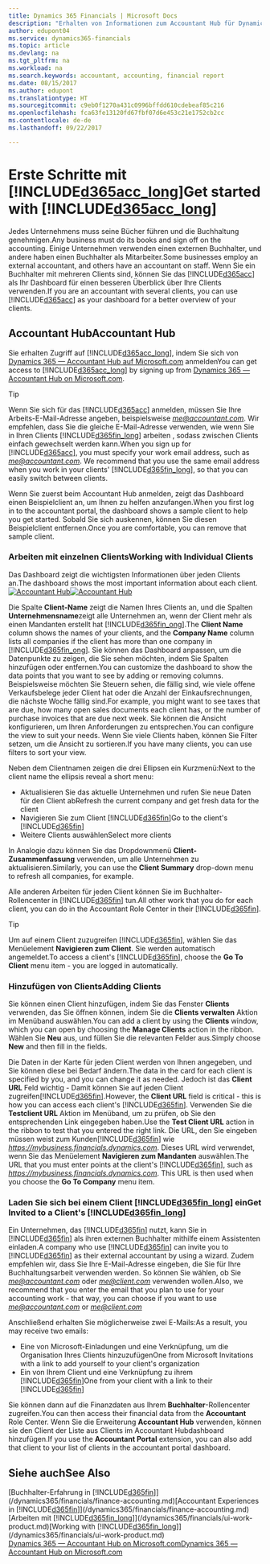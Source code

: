 ```yaml
---
title: Dynamics 365 Financials | Microsoft Docs
description: "Erhalten von Informationen zum Accountant Hub für Dynamics 365."
author: edupont04
ms.service: dynamics365-financials
ms.topic: article
ms.devlang: na
ms.tgt_pltfrm: na
ms.workload: na
ms.search.keywords: accountant, accounting, financial report
ms.date: 08/15/2017
ms.author: edupont
ms.translationtype: HT
ms.sourcegitcommit: c9eb0f1270a431c0996bffdd610cdebeaf85c216
ms.openlocfilehash: fca63fe13120fd67fbf07d6e453c21e1752cb2cc
ms.contentlocale: de-de
ms.lasthandoff: 09/22/2017

---
```

# <a name="get-started-with-included365acclongincludesd365acclongmdmd"></a><span data-ttu-id="746ec-103">Erste Schritte mit [!INCLUDE[d365acc_long](includes/d365acc_long_md.md)]</span><span class="sxs-lookup"><span data-stu-id="746ec-103">Get started with [!INCLUDE[d365acc_long](includes/d365acc_long_md.md)]</span></span>
<span data-ttu-id="746ec-104">Jedes Unternehmens muss seine Bücher führen und die Buchhaltung genehmigen.</span><span class="sxs-lookup"><span data-stu-id="746ec-104">Any business must do its books and sign off on the accounting.</span></span> <span data-ttu-id="746ec-105">Einige Unternehmen verwenden einen externen Buchhalter, und andere haben einen Buchhalter als Mitarbeiter.</span><span class="sxs-lookup"><span data-stu-id="746ec-105">Some businesses employ an external accountant, and others have an accountant on staff.</span></span> <span data-ttu-id="746ec-106">Wenn Sie ein Buchhalter mit mehreren Clients sind, können Sie das [!INCLUDE[d365acc](includes/d365acc_md.md)] als Ihr Dashboard für einen besseren Überblick über Ihre Clients verwenden.</span><span class="sxs-lookup"><span data-stu-id="746ec-106">If you are an accountant with several clients, you can use [!INCLUDE[d365acc](includes/d365acc_md.md)] as your dashboard for a better overview of your clients.</span></span>  

## <a name="accountant-hub"></a><span data-ttu-id="746ec-107">Accountant Hub</span><span class="sxs-lookup"><span data-stu-id="746ec-107">Accountant Hub</span></span>
<span data-ttu-id="746ec-108">Sie erhalten Zugriff auf [!INCLUDE[d365acc_long](includes/d365acc_md.md)], indem Sie sich von [Dynamics 365 — Accountant Hub auf Microsoft.com](https://www.microsoft.com/en-us/dynamics365/financial-insights-for-accountants) anmelden</span><span class="sxs-lookup"><span data-stu-id="746ec-108">You can get access to [!INCLUDE[d365acc_long](includes/d365acc_md.md)] by signing up from [Dynamics 365 — Accountant Hub on Microsoft.com](https://www.microsoft.com/en-us/dynamics365/financial-insights-for-accountants).</span></span>  

> [!TIP]  
>  <span data-ttu-id="746ec-109">Wenn Sie sich für das [!INCLUDE[d365acc](includes/d365acc_md.md)] anmelden, müssen Sie Ihre Arbeits-E-Mail-Adresse angeben, beispielsweise *me@accountant.com*. Wir empfehlen, dass Sie die gleiche E-Mail-Adresse verwenden, wie wenn Sie in Ihren Clients [!INCLUDE[d365fin_long](includes/d365fin_long_md.md)] arbeiten , sodass zwischen Clients einfach gewechselt werden kann.</span><span class="sxs-lookup"><span data-stu-id="746ec-109">When you sign up for [!INCLUDE[d365acc](includes/d365acc_md.md)], you must specify your work email address, such as *me@accountant.com*. We recommend that you use the same email address when you work in your clients' [!INCLUDE[d365fin_long](includes/d365fin_long_md.md)], so that you can easily switch between clients.</span></span>  

<span data-ttu-id="746ec-110">Wenn Sie zuerst beim Accountant Hub anmelden, zeigt das Dashboard einen Beispielclient an, um Ihnen zu helfen anzufangen.</span><span class="sxs-lookup"><span data-stu-id="746ec-110">When you first log in to the accountant portal, the dashboard shows a sample client to help you get started.</span></span> <span data-ttu-id="746ec-111">Sobald Sie sich auskennen, können Sie diesen Beispielclient entfernen.</span><span class="sxs-lookup"><span data-stu-id="746ec-111">Once you are comfortable, you can remove that sample client.</span></span>  

### <a name="working-with-individual-clients"></a><span data-ttu-id="746ec-112">Arbeiten mit einzelnen Clients</span><span class="sxs-lookup"><span data-stu-id="746ec-112">Working with Individual Clients</span></span>
<span data-ttu-id="746ec-113">Das Dashboard zeigt die wichtigsten Informationen über jeden Clients an.</span><span class="sxs-lookup"><span data-stu-id="746ec-113">The dashboard shows the most important information about each client.</span></span>  
<span data-ttu-id="746ec-114">[![Accountant Hub](./media/ui-extensions-accportal/accountant-portal.png)](https://go.microsoft.com/fwlink/?linkid=851257)</span><span class="sxs-lookup"><span data-stu-id="746ec-114">[![Accountant Hub](./media/ui-extensions-accportal/accountant-portal.png)](https://go.microsoft.com/fwlink/?linkid=851257)</span></span>

<span data-ttu-id="746ec-115">Die Spalte **Client-Name** zeigt die Namen Ihres Clients an, und die Spalten **Unternehmensname**zeigt alle Unternehmen an, wenn der Client mehr als einen Mandanten erstellt hat [!INCLUDE[d365fin_ong](includes/d365fin_long_md.md)].</span><span class="sxs-lookup"><span data-stu-id="746ec-115">The **Client Name** column shows the names of your clients, and the **Company Name** column lists all companies if the client has more than one company in [!INCLUDE[d365fin_ong](includes/d365fin_long_md.md)].</span></span> <span data-ttu-id="746ec-116">Sie können das Dashboard anpassen, um die Datenpunkte zu zeigen, die Sie sehen möchten, indem Sie Spalten hinzufügen oder entfernen.</span><span class="sxs-lookup"><span data-stu-id="746ec-116">You can customize the dashboard to show the data points that you want to see by adding or removing columns.</span></span> <span data-ttu-id="746ec-117">Beispielsweise möchten Sie Steuern sehen, die fällig sind, wie viele offene Verkaufsbelege jeder Client hat oder die Anzahl der Einkaufsrechnungen, die nächste Woche fällig sind.</span><span class="sxs-lookup"><span data-stu-id="746ec-117">For example, you might want to see taxes that are due, how many open sales documents each client has, or the number of purchase invoices that are due next week.</span></span> <span data-ttu-id="746ec-118">Sie können die Ansicht konfigurieren, um Ihren Anforderungen zu entsprechen.</span><span class="sxs-lookup"><span data-stu-id="746ec-118">You can configure the view to suit your needs.</span></span> <span data-ttu-id="746ec-119">Wenn Sie viele Clients haben, können Sie Filter setzen, um die Ansicht zu sortieren.</span><span class="sxs-lookup"><span data-stu-id="746ec-119">If you have many clients, you can use filters to sort your view.</span></span>  

<span data-ttu-id="746ec-120">Neben dem Clientnamen zeigen die drei Ellipsen ein Kurzmenü:</span><span class="sxs-lookup"><span data-stu-id="746ec-120">Next to the client name the ellipsis reveal a short menu:</span></span>

-   <span data-ttu-id="746ec-121">Aktualisieren Sie das aktuelle Unternehmen und rufen Sie neue Daten für den Client ab</span><span class="sxs-lookup"><span data-stu-id="746ec-121">Refresh the current company and get fresh data for the client</span></span>  
-   <span data-ttu-id="746ec-122">Navigieren Sie zum Client [!INCLUDE[d365fin](includes/d365fin_md.md)]</span><span class="sxs-lookup"><span data-stu-id="746ec-122">Go to the client's [!INCLUDE[d365fin](includes/d365fin_md.md)]</span></span>  
-   <span data-ttu-id="746ec-123">Weitere Clients auswählen</span><span class="sxs-lookup"><span data-stu-id="746ec-123">Select more clients</span></span>  

<span data-ttu-id="746ec-124">In Analogie dazu können Sie das Dropdownmenü **Client-Zusammenfassung** verwenden, um alle Unternehmen zu aktualisieren.</span><span class="sxs-lookup"><span data-stu-id="746ec-124">Similarly, you can use the **Client Summary** drop-down menu to refresh all companies, for example.</span></span>  

<span data-ttu-id="746ec-125">Alle anderen Arbeiten für jeden Client können Sie im Buchhalter-Rollencenter in [!INCLUDE[d365fin](includes/d365fin_md.md)] tun.</span><span class="sxs-lookup"><span data-stu-id="746ec-125">All other work that you do for each client, you can do in the Accountant Role Center in their [!INCLUDE[d365fin](includes/d365fin_md.md)].</span></span>  

> [!TIP]  
>  <span data-ttu-id="746ec-126">Um auf einem Client zuzugreifen [!INCLUDE[d365fin](includes/d365fin_md.md)], wählen Sie das Menüelement **Navigieren zum Client**. Sie werden automatisch angemeldet.</span><span class="sxs-lookup"><span data-stu-id="746ec-126">To access a client's [!INCLUDE[d365fin](includes/d365fin_md.md)], choose the **Go To Client** menu item - you are logged in automatically.</span></span>

### <a name="adding-clients"></a><span data-ttu-id="746ec-127">Hinzufügen von Clients</span><span class="sxs-lookup"><span data-stu-id="746ec-127">Adding Clients</span></span>
<span data-ttu-id="746ec-128">Sie können einen Client hinzufügen, indem Sie das Fenster **Clients** verwenden, das Sie öffnen können, indem Sie die **Clients verwalten** Aktion im Menüband auswählen.</span><span class="sxs-lookup"><span data-stu-id="746ec-128">You can add a client by using the **Clients** window, which you can open by choosing the **Manage Clients** action in the ribbon.</span></span> <span data-ttu-id="746ec-129">Wählen Sie **Neu** aus, und füllen Sie die relevanten Felder aus.</span><span class="sxs-lookup"><span data-stu-id="746ec-129">Simply choose **New** and then fill in the fields.</span></span>  

<span data-ttu-id="746ec-130">Die Daten in der Karte für jeden Client werden von Ihnen angegeben, und Sie können diese bei Bedarf ändern.</span><span class="sxs-lookup"><span data-stu-id="746ec-130">The data in the card for each client is specified by you, and you can change it as needed.</span></span> <span data-ttu-id="746ec-131">Jedoch ist das **Client URL** Feld wichtig - Damit können Sie auf jeden Client zugreifen[!INCLUDE[d365fin](includes/d365fin_md.md)].</span><span class="sxs-lookup"><span data-stu-id="746ec-131">However, the **Client URL** field is critical - this is how you can access each client's [!INCLUDE[d365fin](includes/d365fin_md.md)].</span></span> <span data-ttu-id="746ec-132">Verwenden Sie die **Testclient URL** Aktion im Menüband, um zu prüfen, ob Sie den entsprechenden Link eingegeben haben.</span><span class="sxs-lookup"><span data-stu-id="746ec-132">Use the **Test Client URL** action in the ribbon to test that you entered the right link.</span></span> <span data-ttu-id="746ec-133">Die URL, den Sie eingeben müssen weist zum Kunden[!INCLUDE[d365fin](includes/d365fin_md.md)] wie *https://mybusiness.financials.dynamics.com*. Dieses URL wird verwendet, wenn Sie das Menüelement **Navigieren zum Mandanten** auswählen.</span><span class="sxs-lookup"><span data-stu-id="746ec-133">The URL that you must enter points at the client's [!INCLUDE[d365fin](includes/d365fin_md.md)], such as *https://mybusiness.financials.dynamics.com*. This URL is then used when you choose the **Go To Company** menu item.</span></span>  

<!--If you have been invited to a client's [!INCLUDE[d365fin](includes/d365fin_md.md)] and signed in with your work account, then the client will be added to your dashboard in the accountant portal. -->


### <a name="get-invited-to-a-clients-included365finlongincludesd365finlongmdmd"></a><span data-ttu-id="746ec-134">Laden Sie sich bei einem Client [!INCLUDE[d365fin_long](includes/d365fin_long_md.md)] ein</span><span class="sxs-lookup"><span data-stu-id="746ec-134">Get Invited to a Client's [!INCLUDE[d365fin_long](includes/d365fin_long_md.md)]</span></span>
<span data-ttu-id="746ec-135">Ein Unternehmen, das [!INCLUDE[d365fin](includes/d365fin_md.md)] nutzt, kann Sie in [!INCLUDE[d365fin](includes/d365fin_md.md)] als ihren externen Buchhalter mithilfe einem Assistenten einladen.</span><span class="sxs-lookup"><span data-stu-id="746ec-135">A company who use [!INCLUDE[d365fin](includes/d365fin_md.md)] can invite you to [!INCLUDE[d365fin](includes/d365fin_md.md)] as their external accountant by using a wizard.</span></span> <span data-ttu-id="746ec-136">Zudem empfehlen wir, dass Sie Ihre E-Mail-Adresse eingeben, die Sie für Ihre Buchhaltungsarbeit verwenden werden. So können Sie wählen, ob Sie *me@accountant.com* oder *me@client.com* verwenden wollen.</span><span class="sxs-lookup"><span data-stu-id="746ec-136">Also, we recommend that you enter the email that you plan to use for your accounting work - that way, you can choose if you want to use *me@accountant.com* or *me@client.com*</span></span>  

<span data-ttu-id="746ec-137">Anschließend erhalten Sie möglicherweise zwei E-Mails:</span><span class="sxs-lookup"><span data-stu-id="746ec-137">As a result, you may receive two emails:</span></span>

-   <span data-ttu-id="746ec-138">Eine von Microsoft-Einladungen und eine Verknüpfung, um die Organisation Ihres Clients hinzuzufügen</span><span class="sxs-lookup"><span data-stu-id="746ec-138">One from Microsoft Invitations with a link to add yourself to your client's organization</span></span>  
-   <span data-ttu-id="746ec-139">Ein von Ihrem Client und eine Verknüpfung zu ihrem [!INCLUDE[d365fin](includes/d365fin_md.md)]</span><span class="sxs-lookup"><span data-stu-id="746ec-139">One from your client with a link to their [!INCLUDE[d365fin](includes/d365fin_md.md)]</span></span>  

<span data-ttu-id="746ec-140">Sie können dann auf die Finanzdaten aus Ihrem **Buchhalter**-Rollencenter zugreifen.</span><span class="sxs-lookup"><span data-stu-id="746ec-140">You can then access their financial data from the **Accountant** Role Center.</span></span> <span data-ttu-id="746ec-141">Wenn Sie die Erweiterung **Accountant Hub** verwenden, können sie den Client der Liste aus Clients im Accountant Hubdashboard hinzufügen.</span><span class="sxs-lookup"><span data-stu-id="746ec-141">If you use the **Accountant Portal** extension, you can also add that client to your list of clients in the accountant portal dashboard.</span></span>  

## <a name="see-also"></a><span data-ttu-id="746ec-142">Siehe auch</span><span class="sxs-lookup"><span data-stu-id="746ec-142">See Also</span></span>
<span data-ttu-id="746ec-143">[Buchhalter-Erfahrung in [!INCLUDE[d365fin](includes/d365fin_md.md)]](/dynamics365/financials/finance-accounting.md)</span><span class="sxs-lookup"><span data-stu-id="746ec-143">[Accountant Experiences in [!INCLUDE[d365fin](includes/d365fin_md.md)]](/dynamics365/financials/finance-accounting.md)</span></span>  
<span data-ttu-id="746ec-144">[Arbeiten mit [!INCLUDE[d365fin_long](includes/d365fin_long_md.md)]](/dynamics365/financials/ui-work-product.md)</span><span class="sxs-lookup"><span data-stu-id="746ec-144">[Working with [!INCLUDE[d365fin_long](includes/d365fin_long_md.md)]](/dynamics365/financials/ui-work-product.md)</span></span>  
[<span data-ttu-id="746ec-145">Dynamics 365 — Accountant Hub on Microsoft.com</span><span class="sxs-lookup"><span data-stu-id="746ec-145">Dynamics 365 — Accountant Hub on Microsoft.com</span></span>](https://www.microsoft.com/en-us/dynamics365/financial-insights-for-accountants)  

